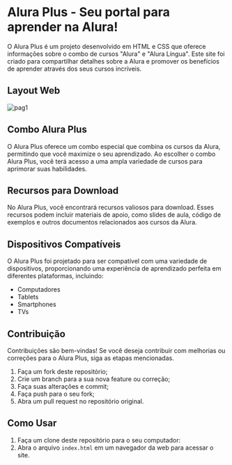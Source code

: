 # Alura Plus - Seu portal para aprender na Alura!

O Alura Plus é um projeto desenvolvido em HTML e CSS que oferece informações sobre o combo de cursos "Alura" e "Alura Língua". Este site foi criado para compartilhar detalhes sobre a Alura e promover os benefícios de aprender através dos seus cursos incríveis.

## Layout Web

![pag1](https://github.com/ksantanac/aluraplus/assets/127277943/dafabf39-66e9-4d73-9b1c-14e38e247aaf)

## Combo Alura Plus

O Alura Plus oferece um combo especial que combina os cursos da Alura, permitindo que você maximize o seu aprendizado. Ao escolher o combo Alura Plus, você terá acesso a uma ampla variedade de cursos para aprimorar suas habilidades.

## Recursos para Download

No Alura Plus, você encontrará recursos valiosos para download. Esses recursos podem incluir materiais de apoio, como slides de aula, código de exemplos e outros documentos relacionados aos cursos da Alura.

## Dispositivos Compatíveis

O Alura Plus foi projetado para ser compatível com uma variedade de dispositivos, proporcionando uma experiência de aprendizado perfeita em diferentes plataformas, incluindo:

- Computadores
- Tablets
- Smartphones
- TVs

## Contribuição

Contribuições são bem-vindas! Se você deseja contribuir com melhorias ou correções para o Alura Plus, siga as etapas mencionadas.

1. Faça um fork deste repositório;
2. Crie um branch para a sua nova feature ou correção;
3. Faça suas alterações e commit;
4. Faça push para o seu fork;
5. Abra um pull request no repositório original.

## Como Usar

1. Faça um clone deste repositório para o seu computador:
2. Abra o arquivo `index.html` em um navegador da web para acessar o site.
